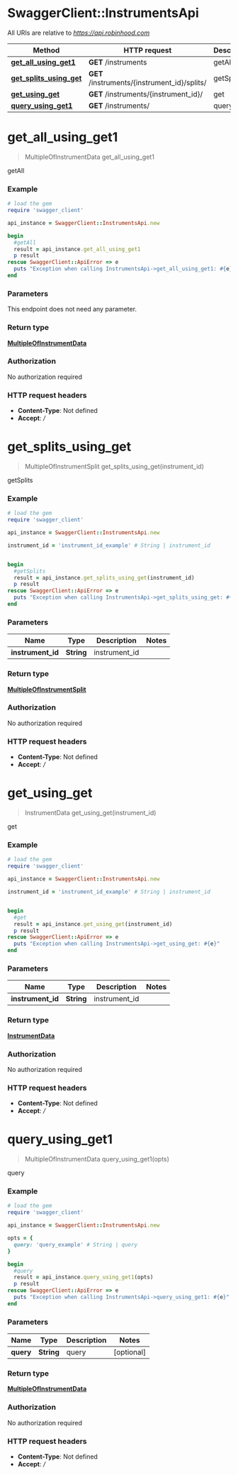 # SwaggerClient::InstrumentsApi

All URIs are relative to *https://api.robinhood.com*

Method | HTTP request | Description
------------- | ------------- | -------------
[**get_all_using_get1**](InstrumentsApi.md#get_all_using_get1) | **GET** /instruments | getAll
[**get_splits_using_get**](InstrumentsApi.md#get_splits_using_get) | **GET** /instruments/{instrument_id}/splits/ | getSplits
[**get_using_get**](InstrumentsApi.md#get_using_get) | **GET** /instruments/{instrument_id}/ | get
[**query_using_get1**](InstrumentsApi.md#query_using_get1) | **GET** /instruments/ | query


# **get_all_using_get1**
> MultipleOfInstrumentData get_all_using_get1

getAll

### Example
```ruby
# load the gem
require 'swagger_client'

api_instance = SwaggerClient::InstrumentsApi.new

begin
  #getAll
  result = api_instance.get_all_using_get1
  p result
rescue SwaggerClient::ApiError => e
  puts "Exception when calling InstrumentsApi->get_all_using_get1: #{e}"
end
```

### Parameters
This endpoint does not need any parameter.

### Return type

[**MultipleOfInstrumentData**](MultipleOfInstrumentData.md)

### Authorization

No authorization required

### HTTP request headers

 - **Content-Type**: Not defined
 - **Accept**: */*



# **get_splits_using_get**
> MultipleOfInstrumentSplit get_splits_using_get(instrument_id)

getSplits

### Example
```ruby
# load the gem
require 'swagger_client'

api_instance = SwaggerClient::InstrumentsApi.new

instrument_id = 'instrument_id_example' # String | instrument_id


begin
  #getSplits
  result = api_instance.get_splits_using_get(instrument_id)
  p result
rescue SwaggerClient::ApiError => e
  puts "Exception when calling InstrumentsApi->get_splits_using_get: #{e}"
end
```

### Parameters

Name | Type | Description  | Notes
------------- | ------------- | ------------- | -------------
 **instrument_id** | **String**| instrument_id | 

### Return type

[**MultipleOfInstrumentSplit**](MultipleOfInstrumentSplit.md)

### Authorization

No authorization required

### HTTP request headers

 - **Content-Type**: Not defined
 - **Accept**: */*



# **get_using_get**
> InstrumentData get_using_get(instrument_id)

get

### Example
```ruby
# load the gem
require 'swagger_client'

api_instance = SwaggerClient::InstrumentsApi.new

instrument_id = 'instrument_id_example' # String | instrument_id


begin
  #get
  result = api_instance.get_using_get(instrument_id)
  p result
rescue SwaggerClient::ApiError => e
  puts "Exception when calling InstrumentsApi->get_using_get: #{e}"
end
```

### Parameters

Name | Type | Description  | Notes
------------- | ------------- | ------------- | -------------
 **instrument_id** | **String**| instrument_id | 

### Return type

[**InstrumentData**](InstrumentData.md)

### Authorization

No authorization required

### HTTP request headers

 - **Content-Type**: Not defined
 - **Accept**: */*



# **query_using_get1**
> MultipleOfInstrumentData query_using_get1(opts)

query

### Example
```ruby
# load the gem
require 'swagger_client'

api_instance = SwaggerClient::InstrumentsApi.new

opts = { 
  query: 'query_example' # String | query
}

begin
  #query
  result = api_instance.query_using_get1(opts)
  p result
rescue SwaggerClient::ApiError => e
  puts "Exception when calling InstrumentsApi->query_using_get1: #{e}"
end
```

### Parameters

Name | Type | Description  | Notes
------------- | ------------- | ------------- | -------------
 **query** | **String**| query | [optional] 

### Return type

[**MultipleOfInstrumentData**](MultipleOfInstrumentData.md)

### Authorization

No authorization required

### HTTP request headers

 - **Content-Type**: Not defined
 - **Accept**: */*



